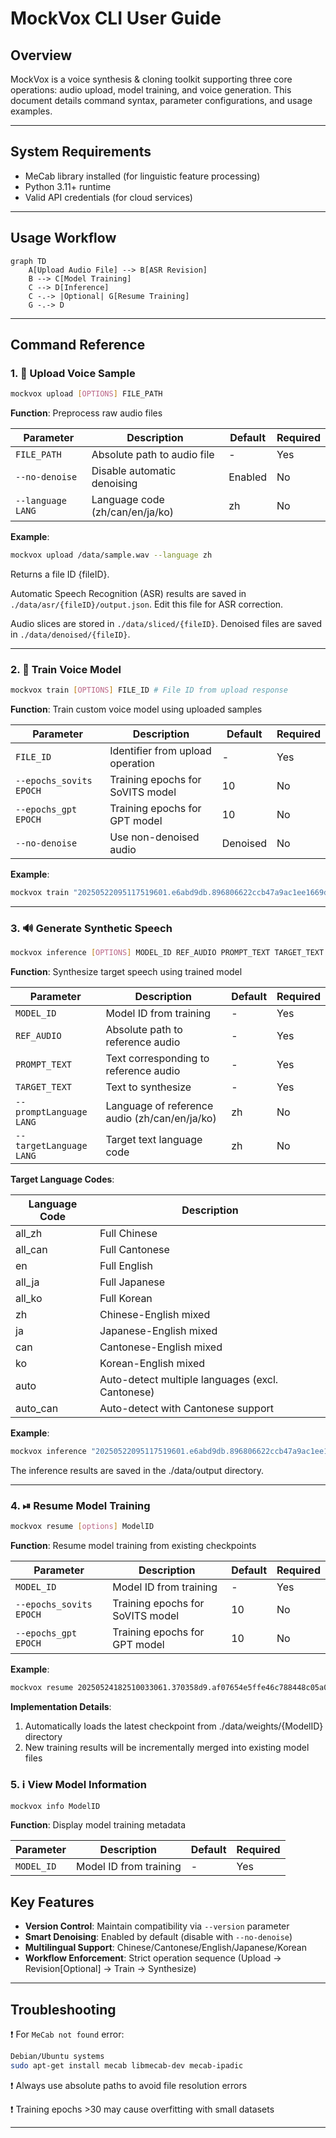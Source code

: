 # MockVox CLI User Guide

## Overview

MockVox is a voice synthesis & cloning toolkit supporting three core operations: audio upload, model training, and voice generation. This document details command syntax, parameter configurations, and usage examples.

---

## System Requirements

- MeCab library installed (for linguistic feature processing)
- Python 3.11+ runtime
- Valid API credentials (for cloud services)

---

## Usage Workflow

```mermaid
graph TD
    A[Upload Audio File] --> B[ASR Revision]
    B --> C[Model Training]
    C --> D[Inference]
    C -.-> |Optional| G[Resume Training]
    G -.-> D
```

---

## Command Reference

### 1. 🚀 Upload Voice Sample

```bash
mockvox upload [OPTIONS] FILE_PATH
```

**Function**: Preprocess raw audio files

| Parameter            | Description                          | Default | Required |
|----------------------|--------------------------------------|---------|----------|
| `FILE_PATH`          | Absolute path to audio file          | -       | Yes      |
| `--no-denoise`       | Disable automatic denoising          | Enabled | No       |
| `--language LANG`    | Language code (zh/can/en/ja/ko)       | zh      | No       |

**Example**:

```bash
mockvox upload /data/sample.wav --language zh 
```

Returns a file ID {fileID}.  

Automatic Speech Recognition (ASR) results are saved in `./data/asr/{fileID}/output.json`. Edit this file for ASR correction.

Audio slices are stored in `./data/sliced/{fileID}`. Denoised files are saved in `./data/denoised/{fileID}`.

---

### 2. 🧠 Train Voice Model

```bash
mockvox train [OPTIONS] FILE_ID # File ID from upload response
```

**Function**: Train custom voice model using uploaded samples

| Parameter              | Description                          | Default | Required |
|------------------------|--------------------------------------|---------|----------|
| `FILE_ID`              | Identifier from upload operation     | -       | Yes      |
| `--epochs_sovits EPOCH`| Training epochs for SoVITS model     | 10      | No       |
| `--epochs_gpt EPOCH`   | Training epochs for GPT model        | 10      | No       |
| `--no-denoise`         | Use non-denoised audio               | Denoised| No       |

**Example**:

```bash
mockvox train "20250522095117519601.e6abd9db.896806622ccb47a9ac1ee1669daf1938" --epochs_sovits 2 --epochs_gpt 2
```

---

### 3. 🔊 Generate Synthetic Speech

```bash
mockvox inference [OPTIONS] MODEL_ID REF_AUDIO PROMPT_TEXT TARGET_TEXT
```

**Function**: Synthesize target speech using trained model

| Parameter             | Description                          | Default | Required |
|-----------------------|--------------------------------------|---------|----------|
| `MODEL_ID`            | Model ID from training               | -       | Yes      |
| `REF_AUDIO`           | Absolute path to reference audio     | -       | Yes      |
| `PROMPT_TEXT`         | Text corresponding to reference audio| -       | Yes      |
| `TARGET_TEXT`         | Text to synthesize                   | -       | Yes      |
| `--promptLanguage LANG`| Language of reference audio (zh/can/en/ja/ko) | zh | No |
| `--targetLanguage LANG`| Target text language code            | zh  | No       |

**Target Language Codes**:

| Language Code | Description                          |
|---------------|--------------------------------------|
| all_zh        | Full Chinese                         |
| all_can       | Full Cantonese                       |
| en            | Full English                         |
| all_ja        | Full Japanese                        |
| all_ko        | Full Korean                          |
| zh            | Chinese-English mixed                |
| ja            | Japanese-English mixed               |
| can           | Cantonese-English mixed              |
| ko            | Korean-English mixed                 |
| auto          | Auto-detect multiple languages (excl. Cantonese) |
| auto_can      | Auto-detect with Cantonese support   |

**Example**:

```bash
mockvox inference "20250522095117519601.e6abd9db.896806622ccb47a9ac1ee1669daf1938" /ref/reference.wav "Happy birthday" "Let's celebrate!"
```

The inference results are saved in the ./data/output directory.

---

### 4. ⏯ Resume Model Training

```bash
mockvox resume [options] ModelID
```

**Function**​​: Resume model training from existing checkpoints

| Parameter             | Description                          | Default | Required |
|-----------------------|--------------------------------------|---------|----------|
| `MODEL_ID`            | Model ID from training               | -       | Yes      |
| `--epochs_sovits EPOCH`| Training epochs for SoVITS model     | 10      | No       |
| `--epochs_gpt EPOCH`   | Training epochs for GPT model        | 10      | No       |

**​​Example**​​:

```bash
mockvox resume 20250524182510033061.370358d9.af07654e5ffe46c788448c05a0dedca3 --epochs_sovits 3 --epochs_gpt 5
```

**Implementation Details**​​:

1. Automatically loads the latest checkpoint from ./data/weights/{ModelID} directory
2. New training results will be incrementally merged into existing model files

### 5. ℹ️ View Model Information

```bash
mockvox info ModelID
```

**Function**​​: Display model training metadata

| Parameter             | Description                          | Default | Required |
|-----------------------|--------------------------------------|---------|----------|
| `MODEL_ID`            | Model ID from training               | -       | Yes      |


## Key Features

- **Version Control**: Maintain compatibility via `--version` parameter
- **Smart Denoising**: Enabled by default (disable with `--no-denoise`)
- **Multilingual Support**: Chinese/Cantonese/English/Japanese/Korean
- **Workflow Enforcement**: Strict operation sequence (Upload → Revision[Optional] → Train → Synthesize)

---

## Troubleshooting

❗ For `MeCab not found` error:

```bash
Debian/Ubuntu systems
sudo apt-get install mecab libmecab-dev mecab-ipadic
```

❗ Always use absolute paths to avoid file resolution errors

❗ Training epochs >30 may cause overfitting with small datasets

--- 
